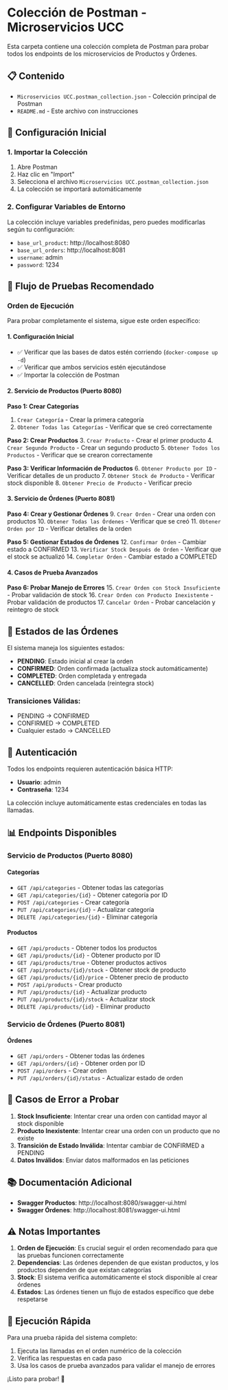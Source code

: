 # Colección de Postman - Microservicios UCC

Esta carpeta contiene una colección completa de Postman para probar todos los endpoints de los microservicios de Productos y Órdenes.

## 📋 Contenido

- `Microservicios UCC.postman_collection.json` - Colección principal de Postman
- `README.md` - Este archivo con instrucciones

## 🚀 Configuración Inicial

### 1. Importar la Colección

1. Abre Postman
2. Haz clic en "Import"
3. Selecciona el archivo `Microservicios UCC.postman_collection.json`
4. La colección se importará automáticamente

### 2. Configurar Variables de Entorno

La colección incluye variables predefinidas, pero puedes modificarlas según tu configuración:

- `base_url_product`: http://localhost:8080
- `base_url_orders`: http://localhost:8081
- `username`: admin
- `password`: 1234

## 📖 Flujo de Pruebas Recomendado

### Orden de Ejecución

Para probar completamente el sistema, sigue este orden específico:

#### 1. Configuración Inicial
- ✅ Verificar que las bases de datos estén corriendo (`docker-compose up -d`)
- ✅ Verificar que ambos servicios estén ejecutándose
- ✅ Importar la colección de Postman

#### 2. Servicio de Productos (Puerto 8080)

**Paso 1: Crear Categorías**
1. `Crear Categoría` - Crear la primera categoría
2. `Obtener Todas las Categorías` - Verificar que se creó correctamente

**Paso 2: Crear Productos**
3. `Crear Producto` - Crear el primer producto
4. `Crear Segundo Producto` - Crear un segundo producto
5. `Obtener Todos los Productos` - Verificar que se crearon correctamente

**Paso 3: Verificar Información de Productos**
6. `Obtener Producto por ID` - Verificar detalles de un producto
7. `Obtener Stock de Producto` - Verificar stock disponible
8. `Obtener Precio de Producto` - Verificar precio

#### 3. Servicio de Órdenes (Puerto 8081)

**Paso 4: Crear y Gestionar Órdenes**
9. `Crear Orden` - Crear una orden con productos
10. `Obtener Todas las Órdenes` - Verificar que se creó
11. `Obtener Orden por ID` - Verificar detalles de la orden

**Paso 5: Gestionar Estados de Órdenes**
12. `Confirmar Orden` - Cambiar estado a CONFIRMED
13. `Verificar Stock Después de Orden` - Verificar que el stock se actualizó
14. `Completar Orden` - Cambiar estado a COMPLETED

#### 4. Casos de Prueba Avanzados

**Paso 6: Probar Manejo de Errores**
15. `Crear Orden con Stock Insuficiente` - Probar validación de stock
16. `Crear Orden con Producto Inexistente` - Probar validación de productos
17. `Cancelar Orden` - Probar cancelación y reintegro de stock

## 🔄 Estados de las Órdenes

El sistema maneja los siguientes estados:

- **PENDING**: Estado inicial al crear la orden
- **CONFIRMED**: Orden confirmada (actualiza stock automáticamente)
- **COMPLETED**: Orden completada y entregada
- **CANCELLED**: Orden cancelada (reintegra stock)

### Transiciones Válidas:
- PENDING → CONFIRMED
- CONFIRMED → COMPLETED
- Cualquier estado → CANCELLED

## 🔐 Autenticación

Todos los endpoints requieren autenticación básica HTTP:
- **Usuario**: admin
- **Contraseña**: 1234

La colección incluye automáticamente estas credenciales en todas las llamadas.

## 📊 Endpoints Disponibles

### Servicio de Productos (Puerto 8080)

#### Categorías
- `GET /api/categories` - Obtener todas las categorías
- `GET /api/categories/{id}` - Obtener categoría por ID
- `POST /api/categories` - Crear categoría
- `PUT /api/categories/{id}` - Actualizar categoría
- `DELETE /api/categories/{id}` - Eliminar categoría

#### Productos
- `GET /api/products` - Obtener todos los productos
- `GET /api/products/{id}` - Obtener producto por ID
- `GET /api/products/true` - Obtener productos activos
- `GET /api/products/{id}/stock` - Obtener stock de producto
- `GET /api/products/{id}/price` - Obtener precio de producto
- `POST /api/products` - Crear producto
- `PUT /api/products/{id}` - Actualizar producto
- `PUT /api/products/{id}/stock` - Actualizar stock
- `DELETE /api/products/{id}` - Eliminar producto

### Servicio de Órdenes (Puerto 8081)

#### Órdenes
- `GET /api/orders` - Obtener todas las órdenes
- `GET /api/orders/{id}` - Obtener orden por ID
- `POST /api/orders` - Crear orden
- `PUT /api/orders/{id}/status` - Actualizar estado de orden

## 🐛 Casos de Error a Probar

1. **Stock Insuficiente**: Intentar crear una orden con cantidad mayor al stock disponible
2. **Producto Inexistente**: Intentar crear una orden con un producto que no existe
3. **Transición de Estado Inválida**: Intentar cambiar de CONFIRMED a PENDING
4. **Datos Inválidos**: Enviar datos malformados en las peticiones

## 📚 Documentación Adicional

- **Swagger Productos**: http://localhost:8080/swagger-ui.html
- **Swagger Órdenes**: http://localhost:8081/swagger-ui.html

## ⚠️ Notas Importantes

1. **Orden de Ejecución**: Es crucial seguir el orden recomendado para que las pruebas funcionen correctamente
2. **Dependencias**: Las órdenes dependen de que existan productos, y los productos dependen de que existan categorías
3. **Stock**: El sistema verifica automáticamente el stock disponible al crear órdenes
4. **Estados**: Las órdenes tienen un flujo de estados específico que debe respetarse

## 🚀 Ejecución Rápida

Para una prueba rápida del sistema completo:

1. Ejecuta las llamadas en el orden numérico de la colección
2. Verifica las respuestas en cada paso
3. Usa los casos de prueba avanzados para validar el manejo de errores

¡Listo para probar! 🎉 